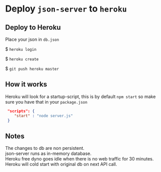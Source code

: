 # Deploy `json-server` to `heroku`

## Deploy to **Heroku**

Place your json in `db.json`

$ `heroku login`

$ `heroku create`

$ `git push heroku master`

## How it works

Heroku will look for a startup-script, this is by default `npm start` so make sure you have that in your `package.json`
```json
 "scripts": {
    "start" : "node server.js"
 }
```

## Notes

The changes to db are non persistent.<br>
json-server runs as in-memory database.<br>
Heroku free dyno goes idle when there is no web traffic for 30 minutes.<br>
Heroku will cold start with original db on next API call.
